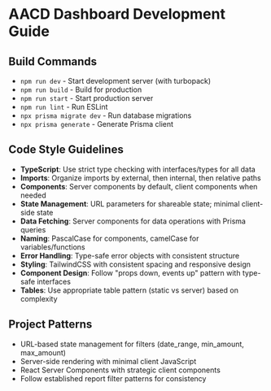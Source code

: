 # AACD Dashboard Development Guide

## Build Commands
- `npm run dev` - Start development server (with turbopack)
- `npm run build` - Build for production
- `npm run start` - Start production server
- `npm run lint` - Run ESLint
- `npx prisma migrate dev` - Run database migrations
- `npx prisma generate` - Generate Prisma client

## Code Style Guidelines
- **TypeScript**: Use strict type checking with interfaces/types for all data
- **Imports**: Organize imports by external, then internal, then relative paths
- **Components**: Server components by default, client components when needed
- **State Management**: URL parameters for shareable state; minimal client-side state
- **Data Fetching**: Server components for data operations with Prisma queries
- **Naming**: PascalCase for components, camelCase for variables/functions
- **Error Handling**: Type-safe error objects with consistent structure
- **Styling**: TailwindCSS with consistent spacing and responsive design
- **Component Design**: Follow "props down, events up" pattern with type-safe interfaces
- **Tables**: Use appropriate table pattern (static vs server) based on complexity

## Project Patterns
- URL-based state management for filters (date_range, min_amount, max_amount)
- Server-side rendering with minimal client JavaScript
- React Server Components with strategic client components
- Follow established report filter patterns for consistency